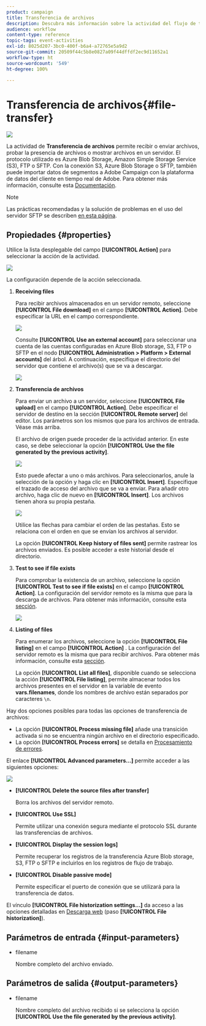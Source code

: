 ```yaml
---
product: campaign
title: Transferencia de archivos
description: Descubra más información sobre la actividad del flujo de trabajo Transferencia de archivos
audience: workflow
content-type: reference
topic-tags: event-activities
exl-id: 8025d207-3bc0-400f-b6a4-a72765e5a9d2
source-git-commit: 20509f44c5b8e0827a09f44dffdf2ec9d11652a1
workflow-type: ht
source-wordcount: '549'
ht-degree: 100%

---
```


# Transferencia de archivos{#file-transfer}

![](../../assets/common.svg)

La actividad de **Transferencia de archivos** permite recibir o enviar archivos, probar la presencia de archivos o mostrar archivos en un servidor. El protocolo utilizado es Azure Blob Storage, Amazon Simple Storage Service (S3), FTP o SFTP.
Con la conexión S3, Azure Blob Storage o SFTP, también puede importar datos de segmentos a Adobe Campaign con la plataforma de datos del cliente en tiempo real de Adobe. Para obtener más información, consulte esta [Documentación](https://experienceleague.adobe.com/docs/experience-platform/destinations/catalog/email-marketing/adobe-campaign.html?lang=es#catalog).

>[!NOTE]
>
>Las prácticas recomendadas y la solución de problemas en el uso del servidor SFTP se describen [en esta página](../../platform/using/sftp-server-usage.md).

## Propiedades {#properties}

Utilice la lista desplegable del campo **[!UICONTROL Action]** para seleccionar la acción de la actividad.

![](assets/file_transfert_action.png)

La configuración depende de la acción seleccionada.

1. **Receiving files**

   Para recibir archivos almacenados en un servidor remoto, seleccione **[!UICONTROL File download]** en el campo **[!UICONTROL Action]**. Debe especificar la URL en el campo correspondiente.

   ![](assets/file_transfert_edit.png)

   Consulte **[!UICONTROL Use an external account]** para seleccionar una cuenta de las cuentas configuradas en Azure Blob storage, S3, FTP o SFTP en el nodo **[!UICONTROL Administration > Platform > External accounts]** del árbol. A continuación, especifique el directorio del servidor que contiene el archivo(s) que se va a descargar.

   ![](assets/file_transfert_edit_external.png)

1. **Transferencia de archivos**

   Para enviar un archivo a un servidor, seleccione **[!UICONTROL File upload]** en el campo **[!UICONTROL Action]**. Debe especificar el servidor de destino en la sección **[!UICONTROL Remote server]** del editor. Los parámetros son los mismos que para los archivos de entrada. Véase más arriba.

   El archivo de origen puede proceder de la actividad anterior. En este caso, se debe seleccionar la opción **[!UICONTROL Use the file generated by the previous activity]**.

   ![](assets/file_transfert_edit_send.png)

   Esto puede afectar a uno o más archivos. Para seleccionarlos, anule la selección de la opción y haga clic en **[!UICONTROL Insert]**. Especifique el trazado de acceso del archivo que se va a enviar. Para añadir otro archivo, haga clic de nuevo en **[!UICONTROL Insert]**. Los archivos tienen ahora su propia pestaña.

   ![](assets/file_transfert_source.png)

   Utilice las flechas para cambiar el orden de las pestañas. Esto se relaciona con el orden en que se envían los archivos al servidor.

   La opción **[!UICONTROL Keep history of files sent]** permite rastrear los archivos enviados. Es posible acceder a este historial desde el directorio.

1. **Test to see if file exists**

   Para comprobar la existencia de un archivo, seleccione la opción **[!UICONTROL Test to see if file exists]** en el campo **[!UICONTROL Action]**. La configuración del servidor remoto es la misma que para la descarga de archivos. Para obtener más información, consulte esta [sección](#properties).

   ![](assets/file_transfert_edit_test.png)

1. **Listing of files**

   Para enumerar los archivos, seleccione la opción **[!UICONTROL File listing]** en el campo **[!UICONTROL Action]** . La configuración del servidor remoto es la misma que para recibir archivos. Para obtener más información, consulte esta [sección](#properties).

   La opción **[!UICONTROL List all files]**, disponible cuando se selecciona la acción **[!UICONTROL File listing]**, permite almacenar todos los archivos presentes en el servidor en la variable de evento **vars.filenames**, donde los nombres de archivo están separados por caracteres `\n`.

Hay dos opciones posibles para todas las opciones de transferencia de archivos:

* La opción **[!UICONTROL Process missing file]** añade una transición activada si no se encuentra ningún archivo en el directorio especificado.
* La opción **[!UICONTROL Process errors]** se detalla en [Procesamiento de errores](monitoring-workflow-execution.md#processing-errors).

El enlace **[!UICONTROL Advanced parameters...]** permite acceder a las siguientes opciones:

![](assets/file_transfert_advanced.png)

* **[!UICONTROL Delete the source files after transfer]**

   Borra los archivos del servidor remoto.

* **[!UICONTROL Use SSL]**

   Permite utilizar una conexión segura mediante el protocolo SSL durante las transferencias de archivos.

* **[!UICONTROL Display the session logs]**

   Permite recuperar los registros de la transferencia Azure Blob storage, S3, FTP o SFTP e incluirlos en los registros de flujo de trabajo.

* **[!UICONTROL Disable passive mode]**

   Permite especificar el puerto de conexión que se utilizará para la transferencia de datos.

El vínculo **[!UICONTROL File historization settings...]** da acceso a las opciones detalladas en [ Descarga web](web-download.md) (paso **[!UICONTROL File historization]**).

## Parámetros de entrada {#input-parameters}

* filename

   Nombre completo del archivo enviado.

## Parámetros de salida {#output-parameters}

* filename

   Nombre completo del archivo recibido si se selecciona la opción **[!UICONTROL Use the file generated by the previous activity]**.
